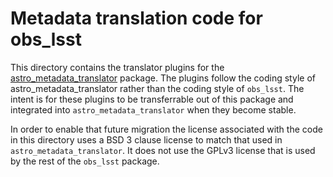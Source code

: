 # Metadata translation code for obs_lsst

This directory contains the translator plugins for the
[astro_metadata_translator](https://github.com/lsst/astro_metadata_translator)
package.  The plugins follow the coding style of astro_metadata_translator
rather than the coding style of `obs_lsst`.  The intent is for these plugins
to be transferrable out of this package and integrated into
`astro_metadata_translator` when they become stable.

In order to enable that future migration the license associated with the
code in this directory uses a BSD 3 clause license to match that used in
`astro_metadata_translator`.  It does not use the GPLv3 license that is
used by the rest of the `obs_lsst` package.

